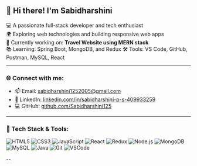 ## 👋 Hi there! I'm Sabidharshini

💻 A passionate full-stack developer and tech enthusiast  
🌍 Exploring web technologies and building responsive web apps  
🚀 Currently working on: **Travel Website using MERN stack**  
📚 Learning: Spring Boot, MongoDB, and Redux
🛠️ Tools: VS Code, GitHub, Postman, MySQL, React

---

### 🌐 Connect with me:
- 📫 Email: [sabidharshini1252005@gmail.com](mailto:sabidharshini1252005@gmail.com)
- 💼 LinkedIn: [linkedin.com/in/sabidharshini-p-s-409933259](https://www.linkedin.com/in/sabidharshini-p-s-409933259/)
- 💻 GitHub: [github.com/Sabidharshini125](https://github.com/Sabidharshini125)

---

### 🧰 Tech Stack & Tools:

![HTML5](https://img.shields.io/badge/-HTML5-E34F26?style=flat&logo=html5&logoColor=white)
![CSS3](https://img.shields.io/badge/-CSS3-1572B6?style=flat&logo=css3)
![JavaScript](https://img.shields.io/badge/-JavaScript-F7DF1E?style=flat&logo=javascript&logoColor=black)
![React](https://img.shields.io/badge/-React-61DAFB?style=flat&logo=react)
![Redux](https://img.shields.io/badge/-Redux-764ABC?style=flat&logo=redux)
![Node.js](https://img.shields.io/badge/-Node.js-339933?style=flat&logo=node.js)
![MongoDB](https://img.shields.io/badge/-MongoDB-47A248?style=flat&logo=mongodb)
![MySQL](https://img.shields.io/badge/-MySQL-4479A1?style=flat&logo=mysql)
![Java](https://img.shields.io/badge/-Java-007396?style=flat&logo=java)
![Git](https://img.shields.io/badge/-Git-F05032?style=flat&logo=git)
![VSCode](https://img.shields.io/badge/-VSCode-007ACC?style=flat&logo=visual-studio-code)

--

